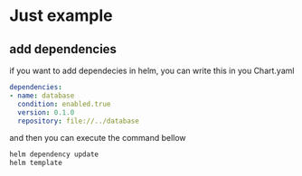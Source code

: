 # Just example
## add dependencies
if you want to add dependecies in helm, you can write this in you Chart.yaml

```yaml
dependencies:
- name: database
  condition: enabled.true
  version: 0.1.0
  repository: file://../database
```
and then you can execute the command bellow

```bash
helm dependency update
helm template
```
